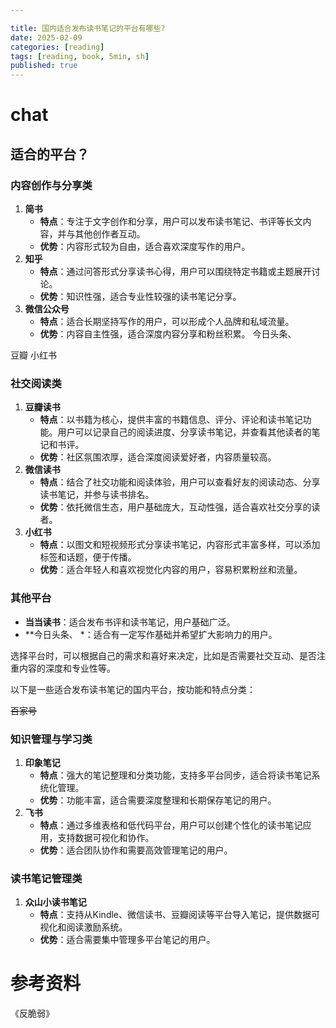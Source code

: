 ```yaml
---

title: 国内适合发布读书笔记的平台有哪些?
date: 2025-02-09 
categories: [reading]
tags: [reading, book, 5min, sh]
published: true
---
```



# chat

## 适合的平台？

### 内容创作与分享类
1. **简书**  
   - **特点**：专注于文字创作和分享，用户可以发布读书笔记、书评等长文内容，并与其他创作者互动。  
   - **优势**：内容形式较为自由，适合喜欢深度写作的用户。
2. **知乎**  
   - **特点**：通过问答形式分享读书心得，用户可以围绕特定书籍或主题展开讨论。  
   - **优势**：知识性强，适合专业性较强的读书笔记分享。
3. **微信公众号**  
   - **特点**：适合长期坚持写作的用户，可以形成个人品牌和私域流量。  
   - **优势**：内容自主性强，适合深度内容分享和粉丝积累。
今日头条、

豆瓣
小红书

### 社交阅读类
1. **豆瓣读书**  
   - **特点**：以书籍为核心，提供丰富的书籍信息、评分、评论和读书笔记功能。用户可以记录自己的阅读进度、分享读书笔记，并查看其他读者的笔记和书评。  
   - **优势**：社区氛围浓厚，适合深度阅读爱好者，内容质量较高。
2. **微信读书**  
   - **特点**：结合了社交功能和阅读体验，用户可以查看好友的阅读动态、分享读书笔记，并参与读书排名。  
   - **优势**：依托微信生态，用户基础庞大，互动性强，适合喜欢社交分享的读者。
3. **小红书**  
   - **特点**：以图文和短视频形式分享读书笔记，内容形式丰富多样，可以添加标签和话题，便于传播。  
   - **优势**：适合年轻人和喜欢视觉化内容的用户，容易积累粉丝和流量。

### 其他平台
- **当当读书**：适合发布书评和读书笔记，用户基础广泛。  
- **今日头条、
*：适合有一定写作基础并希望扩大影响力的用户。

选择平台时，可以根据自己的需求和喜好来决定，比如是否需要社交互动、是否注重内容的深度和专业性等。

以下是一些适合发布读书笔记的国内平台，按功能和特点分类：

~~百家号~~


### 知识管理与学习类
1. **印象笔记**  
   - **特点**：强大的笔记整理和分类功能，支持多平台同步，适合将读书笔记系统化管理。  
   - **优势**：功能丰富，适合需要深度整理和长期保存笔记的用户。
2. **飞书**  
   - **特点**：通过多维表格和低代码平台，用户可以创建个性化的读书笔记应用，支持数据可视化和协作。  
   - **优势**：适合团队协作和需要高效管理笔记的用户。

### 读书笔记管理类
1. **众山小读书笔记**  
   - **特点**：支持从Kindle、微信读书、豆瓣阅读等平台导入笔记，提供数据可视化和阅读激励系统。  
   - **优势**：适合需要集中管理多平台笔记的用户。



# 参考资料

《反脆弱》

